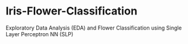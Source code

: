 # Iris-Flower-Classification
Exploratory Data Analysis (EDA) and Flower Classification using Single Layer Perceptron NN (SLP)
